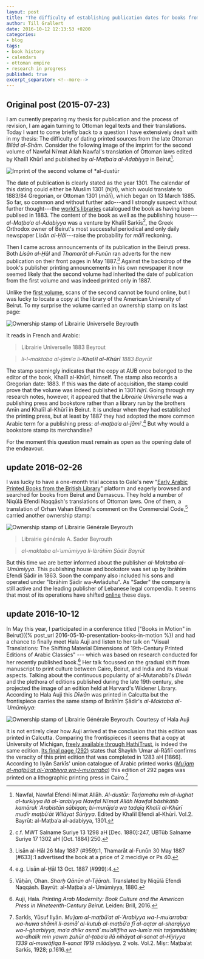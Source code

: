 ```yaml
---
layout: post
title: "The difficulty of establishing publication dates for books from late Ottoman *Bilād al-Shām*"
author: Till Grallert
date: 2016-10-12 12:13:53 +0200
categories:
- blog
tags:
- book history
- calendars
- ottoman empire
- research in progress
published: true
excerpt_separator: <!--more-->
---
```


## Original post (2015-07-23)

I am currently preparing my thesis for publication and the process of revision, I am again turning to Ottoman legal texts and their translations. Today I want to come briefly back to a question I have extensively dealt with in my thesis: The difficulty of dating printed sources from the late Ottoman *Bilād al-Shām*. Consider the following image of the imprint for the second volume of Nawfal Niʿmat Allah Nawfal's translation of Ottoman laws edited by Khalīl Khūrī and published by *al-Maṭbaʿa al-Adabiyya* in Beirut[^2].

<!--more-->

![Imprint of the second volume of *al-dustūr](/assets/nawfal-dustur-v2-imprint.jpg)

The date of publication is clearly stated as the year 1301. The calendar of this dating could either be Muslim 1301 (*hijrī*), which would translate to 1883/84 Gregorian, or Ottoman 1301 (*mālī*), which began on 13 March 1885. So far, so common and without further ado---and I strongly suspect without further thought---the [world's libraries](http://www.worldcat.org/oclc/11351292/editions?editionsView=true&referer=di "link to worldcat") catalogued the book as having been publised in 1883. The content of the book as well as the publishing house---*al-Maṭbaʿa al-Adabiyya* was a venture by Khalīl Sarkīs[^4], the Greek Orthodox owner of Beirut's most successful periodical and only daily newspaper <!-- was it already a daily in 1887? --> *Lisān al-Ḥāl*---raise the probability for *mālī* reckoning. 

Then I came across announcements of its publication in the Beiruti press. Both *Lisān al-Ḥāl* and *Thamarāt al-Funūn* ran adverts for the new publication on their front pages in May 1887.[^3] Against the backdrop of the book's publisher printing announcements in his own newspaper it now seemed likely that the second volume had inherited the date of publication from the first volume and was indeed printed only in 1887. 

Unlike the [first volume](http://hdl.handle.net/2027/inu.30000088981760), scans of the second cannot be found online, but I was lucky to locate a copy at the  library of the American University of Beirut. To my surprise the volume carried an ownership stamp on its last page:

![Ownership stamp of Librairie Universelle Beyrouth](/assets/nawfal-dustur-v2-stamp.jpg)

It reads in French and Arabic:

>Librairie Universelle 1883 Beyrout

>*li-l-maktaba al-jāmiʿa li-**Khalīl al-Khūrī** 1883 Bayrūt*

The stamp seemingly indicates that the copy at AUB once belonged to the editor of the book, Khalīl al-Khūrī, himself. The stamp also records a Gregorian date: 1883. If this was the date of acquisition, the stamp could prove that the volume was indeed published in 1301 *hijrī*. Going through my research notes, however, it appeared that the *Librairie Universelle* was a publishing press and bookstore rather than a library run by the brothers Amīn and Khalīl al-Khūrī in Beirut. It is unclear when they had established the printing press, but at least by 1887 they had adopted the more common Arabic term for a publishing press: *al-maṭbaʿa al-jāmiʿ*.[^1] But why would a bookstore stamp its merchandise?

For the moment this question must remain as open as the opening date of the endeavour.

## update 2016-02-26

I was lucky to have a one-month trial access to Gale's new "[Early Arabic Printed Books from the British Library](http://www.gale.com/primary-sources/early-arabic-printed-books-from-the-british-library/)" platform and eagerly browsed and searched for books from Beirut and Damascus. They hold a number of Niqūlā Efendi Naqqāsh's translations of Ottoman laws. One of them, a translation of Orhan Vahan Efendi's comment on the Commercial Code,[^5] carried another ownership stamp:

![Ownership stamp of Librairie Générale Beyrouth](/assets/naqqash-1880-sharh-stamp.jpg)

>Librairie générale <lb/> A. Sader Beyrouth

>*al-maktaba al-ʿumūmiyya <lb/> li-Ibrāhīm Ṣādir Bayrūt*

But this time we are better informed about the publisher *al-Maktaba al-ʿUmūmiyya*. This publishing house and bookstore was set up by Ibrāhīm Efendi Ṣādir in 1863. Soon the company also included his sons and operated under "Ibrāhim Ṣādir wa-Awlāduhu". As "Sader" the company is still active and the leading publisher of Lebanese legal compendia. It seems that most of its operations have shifted [online](http://www.lebaneselaws.com) these days. 

## update 2016-10-12

In May this year, I participated in a conference titled ["Books in Motion" in Beirut]({% post_url 2016-05-10-presentation-books-in-motion %}) and had a chance to finally meet Hala Auji and listen to her talk on "Visual Translations: The Shifting Material Dimensions of 19th-Century Printed Editions of Arabic Classics" --- which was based on research conducted for her recently published book.[^6] Her talk focussed on the gradual shift from manuscript to print culture between Cairo, Beirut, and India and its visual aspects. Talking about the continuous popularity of al-Mutanabbī's *Dīwān* and the plethora of editions published during the late 19th century, she projected the image of an edition held at Harvard's Widener Library. According to Hala Auji this *Dīwān* was printed in Calcutta but the frontispiece carries the same stamp of Ibrāhīm Ṣādir's *al-Maktaba al-ʿUmūmiyya*:

![Ownership stamp of Librairie Générale Beyrouth. Courtesy of Hala Auji](/assets/mutanabbi-1866-diwan-stamp.jpg)

It is not entirely clear how Auji arrived at the conclusion that this edition was printed in Calcutta. Comparing the frontispieces it seems that a copy at University of Michigan, [freely available through HathiTrust](http://hdl.handle.net/2027/mdp.39015024525357), is indeed the same edition. [Its final page (292)](http://hdl.handle.net/2027/mdp.39015024525357?urlappend=%3Bseq=298) states that Shaykh ʿUmar al-Rāfiʿī confirms the veracity of this print edition that was completed in 1283 aH [1866]. According to Ilyān Sarkīs' union catalogue of Arabic printed works (*[Muʿjam al-maṭbūʿat al-ʿarabiyya wa-l-muʿarraba](http://shamela.ws/browse.php/book-1242#page-1622 "full text at shamela.ws")*) this edition of 292 pages was printed on a lithographic printing press in Cairo.[^7]




[^1]: e.g. Lisān al-Ḥāl 13 Oct. 1887 (#999):4.
[^2]: Nawfal, Nawfal Efendi Niʿmat Allāh. *Al-dustūr: Tarjamahu min al-lughat al-turkiyya ilā al-ʿarabiyya Nawfal Niʿmat Allāh Nawfal bāshkātib kamāruk ʿArabistān sābiqan; bi-murājaʿa wa tadqīq Khalīl al-Khūrī mudīr maṭbūʿāt Wilāyat Sūriyya*. Edited by Khalīl Efendi al-Khūrī. Vol.2. Bayrūt: al-Maṭbaʿa al-adabiyya, 1301.
[^3]: Lisān al-Hāl 26 May 1887 (#959):1, Thamarāt al-Funūn 30 May 1887 (#633):1 advertised the book at a price of 2 mecidiye or Ps 40.
[^4]: c.f. MWT Salname Suriye 13 1298 aH [Dec. 1880]:247, UBTüb Salname Suriye 17 1302 aH [Oct. 1884]:250.
[^5]: Vāḥān, Ohan. *Sharḥ Qānūn al-Tijārah.* Translated by Niqūlā Efendi Naqqāsh. Bayrūt: al-Maṭbaʿa al-ʿUmūmiyya, 1880.
[^6]: Auji, Hala. *Printing Arab Modernity: Book Culture and the American Press in Nineteenth-Century Beirut.* Leiden: Brill, 2016.
[^7]: Sarkīs, Yūsuf Ilyān. *Muʿjam al-maṭbūʿat al-ʿArabiyya wa-l-muʿarraba: wa-huwa shāmil li-asmāʾ al-kutub al-maṭbūʿa fī al-aqtar al-sharqiyya wa-l-gharbiyya, maʿa dhikr asmāʾ muʾallifiha wa-lumʿa min tarjamātihim; wa-dhalik min yawm ẓuhūr al-ṭabaʿa ilā nihāyat al-sanat al-Hijriyya 1339 al-muwāfiqa li-sanat 1919 milādiyya.* 2 vols. Vol.2. Miṣr: Maṭbaʿat Sarkīs, 1928; p.1616.